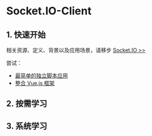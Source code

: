 # Socket.IO-Client<!-- omit in toc -->

## 1. 快速开始

相关资源、定义、背景以及应用场景，请移步 [Socket.IO >>](../../back-end/Socket.IO)

尝试：

- [最简单的独立脚本应用](https://github.com/itabbot/learn-socketio/tree/main/client/quick-start/simplest-standalone-script-app)
- [整合 Vue.js 框架](https://github.com/itabbot/learn-socketio/tree/main/client/quick-start/integrate-vuejs)

## 2. 按需学习

## 3. 系统学习
